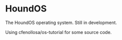 # HoundOS #
The HoundOS operating system.  Still in development.

Using cfenollosa/os-tutorial for some source code.
